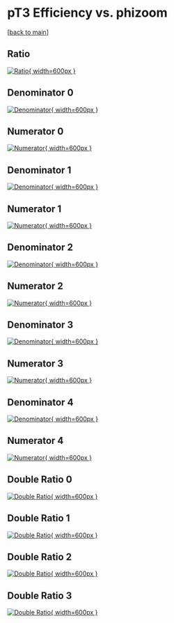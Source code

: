 # pT3 Efficiency vs. phizoom

[[back to main](./)]



## Ratio

[![Ratio](../mtv/var/pT3_vtr_13_1_eff_phizoom.png){ width=600px }](../mtv/var/pT3_vtr_13_1_eff_phizoom.pdf)

## Denominator 0

[![Denominator](../mtv/den/pT3_vtr_13_1_eff_phizoom_den0.png){ width=600px }](../mtv/den/pT3_vtr_13_1_eff_phizoom_den0.pdf)

## Numerator 0

[![Numerator](../mtv/num/pT3_vtr_13_1_eff_phizoom_num0.png){ width=600px }](../mtv/num/pT3_vtr_13_1_eff_phizoom_num0.pdf)

## Denominator 1

[![Denominator](../mtv/den/pT3_vtr_13_1_eff_phizoom_den1.png){ width=600px }](../mtv/den/pT3_vtr_13_1_eff_phizoom_den1.pdf)

## Numerator 1

[![Numerator](../mtv/num/pT3_vtr_13_1_eff_phizoom_num1.png){ width=600px }](../mtv/num/pT3_vtr_13_1_eff_phizoom_num1.pdf)

## Denominator 2

[![Denominator](../mtv/den/pT3_vtr_13_1_eff_phizoom_den2.png){ width=600px }](../mtv/den/pT3_vtr_13_1_eff_phizoom_den2.pdf)

## Numerator 2

[![Numerator](../mtv/num/pT3_vtr_13_1_eff_phizoom_num2.png){ width=600px }](../mtv/num/pT3_vtr_13_1_eff_phizoom_num2.pdf)

## Denominator 3

[![Denominator](../mtv/den/pT3_vtr_13_1_eff_phizoom_den3.png){ width=600px }](../mtv/den/pT3_vtr_13_1_eff_phizoom_den3.pdf)

## Numerator 3

[![Numerator](../mtv/num/pT3_vtr_13_1_eff_phizoom_num3.png){ width=600px }](../mtv/num/pT3_vtr_13_1_eff_phizoom_num3.pdf)

## Denominator 4

[![Denominator](../mtv/den/pT3_vtr_13_1_eff_phizoom_den4.png){ width=600px }](../mtv/den/pT3_vtr_13_1_eff_phizoom_den4.pdf)

## Numerator 4

[![Numerator](../mtv/num/pT3_vtr_13_1_eff_phizoom_num4.png){ width=600px }](../mtv/num/pT3_vtr_13_1_eff_phizoom_num4.pdf)

## Double Ratio 0

[![Double Ratio](../mtv/ratio/pT3_vtr_13_1_eff_phizoom_ratio0.png){ width=600px }](../mtv/ratio/pT3_vtr_13_1_eff_phizoom_ratio0.pdf)

## Double Ratio 1

[![Double Ratio](../mtv/ratio/pT3_vtr_13_1_eff_phizoom_ratio1.png){ width=600px }](../mtv/ratio/pT3_vtr_13_1_eff_phizoom_ratio1.pdf)

## Double Ratio 2

[![Double Ratio](../mtv/ratio/pT3_vtr_13_1_eff_phizoom_ratio2.png){ width=600px }](../mtv/ratio/pT3_vtr_13_1_eff_phizoom_ratio2.pdf)

## Double Ratio 3

[![Double Ratio](../mtv/ratio/pT3_vtr_13_1_eff_phizoom_ratio3.png){ width=600px }](../mtv/ratio/pT3_vtr_13_1_eff_phizoom_ratio3.pdf)


